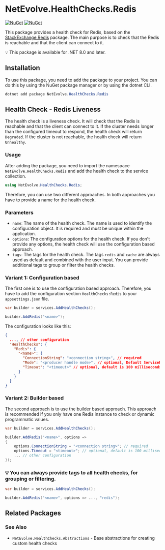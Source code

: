 # NetEvolve.HealthChecks.Redis

[![NuGet](https://img.shields.io/nuget/v/NetEvolve.HealthChecks.Redis?logo=nuget)](https://www.nuget.org/packages/NetEvolve.HealthChecks.Redis/)
[![NuGet](https://img.shields.io/nuget/dt/NetEvolve.HealthChecks.Redis?logo=nuget)](https://www.nuget.org/packages/NetEvolve.HealthChecks.Redis/)

This package provides a health check for Redis, based on the [StackExchange.Redis](https://www.nuget.org/packages/StackExchange.Redis/) package.
The main purpose is to check that the Redis is reachable and that the client can connect to it.

:bulb: This package is available for .NET 8.0 and later.

## Installation
To use this package, you need to add the package to your project. You can do this by using the NuGet package manager or by using the dotnet CLI.
```powershell
dotnet add package NetEvolve.HealthChecks.Redis
```

## Health Check - Redis Liveness
The health check is a liveness check. It will check that the Redis is reachable and that the client can connect to it.
If the cluster needs longer than the configured timeout to respond, the health check will return `Degraded`.
If the cluster is not reachable, the health check will return `Unhealthy`.

### Usage
After adding the package, you need to import the namespace `NetEvolve.HealthChecks.Redis` and add the health check to the service collection.
```csharp
using NetEvolve.HealthChecks.Redis;
```
Therefore, you can use two different approaches. In both approaches you have to provide a name for the health check.

### Parameters
- `name`: The name of the health check. The name is used to identify the configuration object. It is required and must be unique within the application.
- `options`: The configuration options for the health check. If you don't provide any options, the health check will use the configuration based approach.
- `tags`: The tags for the health check. The tags `redis` and `cache` are always used as default and combined with the user input. You can provide additional tags to group or filter the health checks.

### Variant 1: Configuration based
The first one is to use the configuration based approach. Therefore, you have to add the configuration section `HealthChecks:Redis` to your `appsettings.json` file.
```csharp
var builder = services.AddHealthChecks();

builder.AddRedis("<name>");
```

The configuration looks like this:
```json
{
  ..., // other configuration
  "HealthChecks": {
    "Redis": {
      "<name>": {
        "ConnectionString": "<connection string>", // required
        "Mode": "<producer handle mode>", // optional, Default ServiceProvider
        "Timeout": "<timeout>" // optional, default is 100 milliseconds
      }
    }
  }
}
```

### Variant 2: Builder based
The second approach is to use the builder based approach. This approach is recommended if you only have one Redis instance to check or dynamic programmatic values.
```csharp
var builder = services.AddHealthChecks();

builder.AddRedis("<name>", options =>
{
    options.ConnectionString = "<connection string>"; // required
    options.Timeout = "<timeout>"; // optional, default is 100 milliseconds
    ... // other configuration
});
```

### :bulb: You can always provide tags to all health checks, for grouping or filtering.

```csharp
var builder = services.AddHealthChecks();

builder.AddRedis("<name>", options => ..., "redis");
```

## Related Packages

### See Also
- <a>`NetEvolve.HealthChecks.Abstractions`</a> - Base abstractions for creating custom health checks